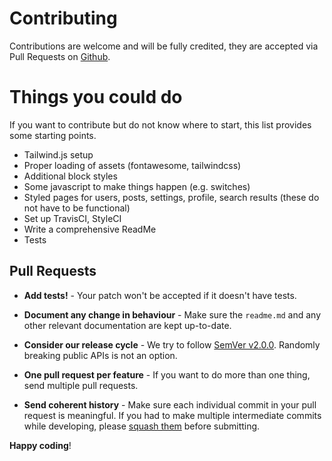 # Contributing

Contributions are welcome and will be fully credited, they are accepted via Pull Requests on [Github](https://github.com/jeroen-g/crosswind).

# Things you could do
If you want to contribute but do not know where to start, this list provides some starting points.
- Tailwind.js setup
- Proper loading of assets (fontawesome, tailwindcss)
- Additional block styles
- Some javascript to make things happen (e.g. switches)
- Styled pages for users, posts, settings, profile, search results (these do not have to be functional)
- Set up TravisCI, StyleCI
- Write a comprehensive ReadMe
- Tests

## Pull Requests

- **Add tests!** - Your patch won't be accepted if it doesn't have tests.

- **Document any change in behaviour** - Make sure the `readme.md` and any other relevant documentation are kept up-to-date.

- **Consider our release cycle** - We try to follow [SemVer v2.0.0](http://semver.org/). Randomly breaking public APIs is not an option.

- **One pull request per feature** - If you want to do more than one thing, send multiple pull requests.

- **Send coherent history** - Make sure each individual commit in your pull request is meaningful. If you had to make multiple intermediate commits while developing, please [squash them](http://www.git-scm.com/book/en/v2/Git-Tools-Rewriting-History#Changing-Multiple-Commit-Messages) before submitting.


**Happy coding**!
